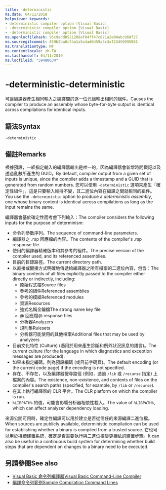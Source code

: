 ```yaml
---
title: -deterministic
ms.date: 04/11/2018
helpviewer_keywords:
- deterministic compiler option [Visual Basic]
- -deterministic compiler option [Visual Basic]
- -deterministic compiler option [Visual Basic]
ms.openlocfilehash: 95c9add0521208ef04ff47c071a2e04abc968f27
ms.sourcegitcommit: 859b2ba0c74a1a5a4ad0d59a3c3af23450995981
ms.translationtype: MT
ms.contentlocale: zh-TW
ms.lasthandoff: 04/11/2019
ms.locfileid: "59480634"
---
```

# <a name="-deterministic"></a><span data-ttu-id="24c36-102">-deterministic</span><span class="sxs-lookup"><span data-stu-id="24c36-102">-deterministic</span></span>

<span data-ttu-id="24c36-103">可讓編譯器產生相同輸入之編譯間的逐一位元組輸出相同的組件。</span><span class="sxs-lookup"><span data-stu-id="24c36-103">Causes the compiler to produce an assembly whose byte-for-byte output is identical across compilations for identical inputs.</span></span>

## <a name="syntax"></a><span data-ttu-id="24c36-104">語法</span><span class="sxs-lookup"><span data-stu-id="24c36-104">Syntax</span></span>

```
-deterministic
```

## <a name="remarks"></a><span data-ttu-id="24c36-105">備註</span><span class="sxs-lookup"><span data-stu-id="24c36-105">Remarks</span></span>

<span data-ttu-id="24c36-106">根據預設，一組指定輸入的編譯器輸出是唯一的，因為編譯器會新增時間戳記以及透過亂數所產生的 GUID。</span><span class="sxs-lookup"><span data-stu-id="24c36-106">By default, compiler output from a given set of inputs is unique, since the compiler adds a timestamp and a GUID that is generated from random numbers.</span></span> <span data-ttu-id="24c36-107">您可以使用 `-deterministic` 選項來產生「確定性組件」，這是只要輸入維持不變，其二進位內容在編譯之間就相同的組件。</span><span class="sxs-lookup"><span data-stu-id="24c36-107">You use the `-deterministic` option to produce a *deterministic assembly*, one whose binary content is identical across compilations as long as the input remains the same.</span></span>

<span data-ttu-id="24c36-108">編譯器會基於確定性而考慮下列輸入：</span><span class="sxs-lookup"><span data-stu-id="24c36-108">The compiler considers the following inputs for the purpose of determinism:</span></span>

- <span data-ttu-id="24c36-109">命令列參數序列。</span><span class="sxs-lookup"><span data-stu-id="24c36-109">The sequence of command-line parameters.</span></span>
- <span data-ttu-id="24c36-110">編譯器之 .rsp 回應檔的內容。</span><span class="sxs-lookup"><span data-stu-id="24c36-110">The contents of the compiler's .rsp response file.</span></span>
- <span data-ttu-id="24c36-111">使用的編譯器精確版本和其參考的組件。</span><span class="sxs-lookup"><span data-stu-id="24c36-111">The precise version of the compiler used, and its referenced assemblies.</span></span>
- <span data-ttu-id="24c36-112">目前的目錄路徑。</span><span class="sxs-lookup"><span data-stu-id="24c36-112">The current directory path.</span></span>
- <span data-ttu-id="24c36-113">以直接或間接方式明確地傳遞給編譯器之所有檔案的二進位內容，包含：</span><span class="sxs-lookup"><span data-stu-id="24c36-113">The binary contents of all files explicitly passed to the compiler either directly or indirectly, including:</span></span>
  - <span data-ttu-id="24c36-114">原始程式檔</span><span class="sxs-lookup"><span data-stu-id="24c36-114">Source files</span></span>
  - <span data-ttu-id="24c36-115">參考的組件</span><span class="sxs-lookup"><span data-stu-id="24c36-115">Referenced assemblies</span></span>
  - <span data-ttu-id="24c36-116">參考的模組</span><span class="sxs-lookup"><span data-stu-id="24c36-116">Referenced modules</span></span>
  - <span data-ttu-id="24c36-117">資源</span><span class="sxs-lookup"><span data-stu-id="24c36-117">Resources</span></span>
  - <span data-ttu-id="24c36-118">強式名稱金鑰檔</span><span class="sxs-lookup"><span data-stu-id="24c36-118">The strong name key file</span></span>
  - <span data-ttu-id="24c36-119">@ 回應檔</span><span class="sxs-lookup"><span data-stu-id="24c36-119">@ response files</span></span>
  - <span data-ttu-id="24c36-120">分析器</span><span class="sxs-lookup"><span data-stu-id="24c36-120">Analyzers</span></span>
  - <span data-ttu-id="24c36-121">規則集</span><span class="sxs-lookup"><span data-stu-id="24c36-121">Rulesets</span></span>
  - <span data-ttu-id="24c36-122">分析器可能使用的其他檔案</span><span class="sxs-lookup"><span data-stu-id="24c36-122">Additional files that may be used by analyzers</span></span>
- <span data-ttu-id="24c36-123">目前文化特性 (Culture) (適用於用來產生診斷和例外狀況訊息的語言)。</span><span class="sxs-lookup"><span data-stu-id="24c36-123">The current culture (for the language in which diagnostics and exception messages are produced).</span></span>
- <span data-ttu-id="24c36-124">如果未指定編碼，則為預設編碼 (或目前字碼頁)。</span><span class="sxs-lookup"><span data-stu-id="24c36-124">The default encoding (or the current code page) if the encoding is not specified.</span></span>
- <span data-ttu-id="24c36-125">存在、不存在，以及編譯器搜尋路徑 (例如，透過 `/lib` 或 `/recurse` 指定) 上檔案的內容。</span><span class="sxs-lookup"><span data-stu-id="24c36-125">The existence, non-existence, and contents of files on the compiler's search paths (specified, for example, by `/lib` or `/recurse`).</span></span>
- <span data-ttu-id="24c36-126">在其上執行編譯器的 CLR 平台。</span><span class="sxs-lookup"><span data-stu-id="24c36-126">The CLR platform on which the compiler is run.</span></span>
- <span data-ttu-id="24c36-127">`%LIBPATH%` 的值，可能會影響分析器相依性載入。</span><span class="sxs-lookup"><span data-stu-id="24c36-127">The value of `%LIBPATH%`, which can affect analyzer dependency loading.</span></span>

<span data-ttu-id="24c36-128">來源公開可用時，確定性編譯可以用於建立是否從信任的來源編譯二進位檔。</span><span class="sxs-lookup"><span data-stu-id="24c36-128">When sources are publicly available, deterministic compilation can be used for establishing whether a binary is compiled from a trusted source.</span></span> <span data-ttu-id="24c36-129">它也可以用於持續建置系統，確定是否需要執行與二進位檔變更相依的建置步驟。</span><span class="sxs-lookup"><span data-stu-id="24c36-129">It can also be useful in a continuous build system for determining whether build steps that are dependent on changes to a binary need to be executed.</span></span>

## <a name="see-also"></a><span data-ttu-id="24c36-130">另請參閱</span><span class="sxs-lookup"><span data-stu-id="24c36-130">See also</span></span>

- [<span data-ttu-id="24c36-131">Visual Basic 命令列編譯器</span><span class="sxs-lookup"><span data-stu-id="24c36-131">Visual Basic Command-Line Compiler</span></span>](../../../visual-basic/reference/command-line-compiler/index.md)
- [<span data-ttu-id="24c36-132">編譯命令列範例</span><span class="sxs-lookup"><span data-stu-id="24c36-132">Sample Compilation Command Lines</span></span>](../../../visual-basic/reference/command-line-compiler/sample-compilation-command-lines.md)
